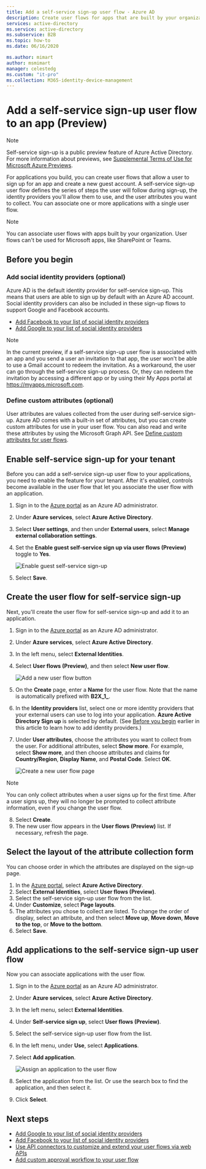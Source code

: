 ```yaml
---
title: Add a self-service sign-up user flow - Azure AD
description: Create user flows for apps that are built by your organization. Then, users who visit that app can gain a guest account using the options configured in the user flow.
services: active-directory
ms.service: active-directory
ms.subservice: B2B
ms.topic: how-to
ms.date: 06/16/2020

ms.author: mimart
author: msmimart
manager: celestedg
ms.custom: "it-pro"
ms.collection: M365-identity-device-management
---
```


# Add a self-service sign-up user flow to an app (Preview)
> [!NOTE]
> Self-service sign-up is a public preview feature of Azure Active Directory. For more information about previews, see [Supplemental Terms of Use for Microsoft Azure Previews](https://azure.microsoft.com/support/legal/preview-supplemental-terms/).

For applications you build, you can create user flows that allow a user to sign up for an app and create a new guest account. A self-service sign-up user flow defines the series of steps the user will follow during sign-up, the identity providers you'll allow them to use, and the user attributes you want to collect. You can associate one or more applications with a single user flow.

> [!NOTE]
> You can associate user flows with apps built by your organization. User flows can't be used for Microsoft apps, like SharePoint or Teams.

## Before you begin

### Add social identity providers (optional)

Azure AD is the default identity provider for self-service sign-up. This means that users are able to sign up by default with an Azure AD account. Social identity providers can also be included in these sign-up flows to support Google and Facebook accounts.

- [Add Facebook to your list of social identity providers](facebook-federation.md)
- [Add Google to your list of social identity providers](google-federation.md)

> [!NOTE]
> In the current preview, if a self-service sign-up user flow is associated with an app and you send a user an invitation to that app, the user won't be able to use a Gmail account to redeem the invitation. As a workaround, the user can go through the self-service sign-up process. Or, they can redeem the invitation by accessing a different app or by using their My Apps portal at https://myapps.microsoft.com.

### Define custom attributes (optional)

User attributes are values collected from the user during self-service sign-up. Azure AD comes with a built-in set of attributes, but you can create custom attributes for use in your user flow. You can also read and write these attributes by using the Microsoft Graph API. See [Define custom attributes for user flows](user-flow-add-custom-attributes.md).

## Enable self-service sign-up for your tenant

Before you can add a self-service sign-up user flow to your applications, you need to enable the feature for your tenant. After it's enabled, controls become available in the user flow that let you associate the user flow with an application.

1. Sign in to the [Azure portal](https://portal.azure.com) as an Azure AD administrator.
2. Under **Azure services**, select **Azure Active Directory**.
3. Select **User settings**, and then under **External users**, select **Manage external collaboration settings**.
4. Set the **Enable guest self-service sign up via user flows (Preview)** toggle to **Yes**.

   ![Enable guest self-service sign-up](media/self-service-sign-up-user-flow/enable-self-service-sign-up.png)
5. Select **Save**.
## Create the user flow for self-service sign-up

Next, you'll create the user flow for self-service sign-up and add it to an application.

1. Sign in to the [Azure portal](https://portal.azure.com) as an Azure AD administrator.
2. Under **Azure services**, select **Azure Active Directory**.
3. In the left menu, select **External Identities**.
4. Select **User flows (Preview)**, and then select **New user flow**.

   ![Add a new user flow button](media/self-service-sign-up-user-flow/new-user-flow.png)

5. On the **Create** page, enter a **Name** for the user flow. Note that the name is automatically prefixed with **B2X_1_**.
6. In the **Identity providers** list, select one or more identity providers that your external users can use to log into your application. **Azure Active Directory Sign up** is selected by default. (See [Before you begin](#before-you-begin) earlier in this article to learn how to add identity providers.)
7. Under **User attributes**, choose the attributes you want to collect from the user. For additional attributes, select **Show more**. For example, select **Show more**, and then choose attributes and claims for **Country/Region**, **Display Name**, and **Postal Code**. Select **OK**.

   ![Create a new user flow page](media/self-service-sign-up-user-flow/create-user-flow.png)

> [!NOTE]
> You can only collect attributes when a user signs up for the first time. After a user signs up, they will no longer be prompted to collect attribute information, even if you change the user flow.

8. Select **Create**.
9. The new user flow appears in the **User flows (Preview)** list. If necessary, refresh the page.

## Select the layout of the attribute collection form

You can choose order in which the attributes are displayed on the sign-up page. 

1. In the [Azure portal](https://portal.azure.com), select **Azure Active Directory**.
2. Select **External Identities**, select **User flows (Preview)**.
3. Select the self-service sign-up user flow from the list.
4. Under **Customize**, select **Page layouts**.
5. The attributes you chose to collect are listed. To change the order of display, select an attribute, and then select **Move up**, **Move down**, **Move to the top**, or **Move to the bottom**.
6. Select **Save**.

## Add applications to the self-service sign-up user flow

Now you can associate applications with the user flow.

1. Sign in to the [Azure portal](https://portal.azure.com) as an Azure AD administrator.
2. Under **Azure services**, select **Azure Active Directory**.
3. In the left menu, select **External Identities**.
4. Under **Self-service sign up**, select **User flows (Preview)**.
5. Select the self-service sign-up user flow from the list.
6. In the left menu, under **Use**, select **Applications**.
7. Select **Add application**.

   ![Assign an application to the user flow](media/self-service-sign-up-user-flow/assign-app-to-user-flow.png)

8. Select the application from the list. Or use the search box to find the application, and then select it.
9. Click **Select**.

## Next steps

- [Add Google to your list of social identity providers](google-federation.md)
- [Add Facebook to your list of social identity providers](facebook-federation.md)
- [Use API connectors to customize and extend your user flows via web APIs](api-connectors-overview.md)
- [Add custom approval workflow to your user flow](self-service-sign-up-add-approvals.md)
